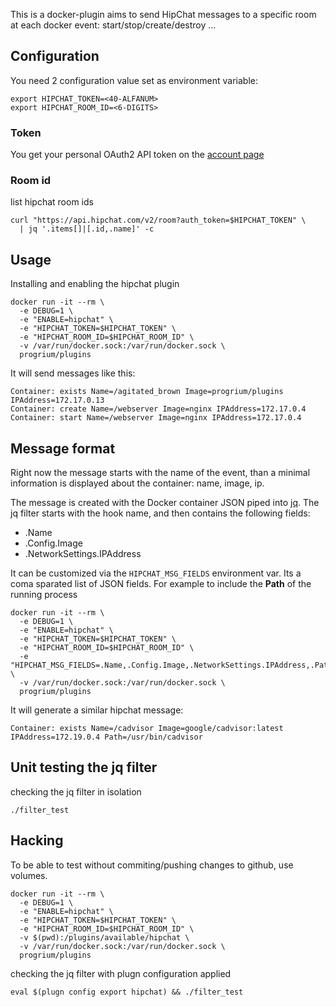 This is a docker-plugin aims to send HipChat messages to a specific
room at each docker event: start/stop/create/destroy ...

## Configuration

You need 2 configuration value set as environment variable:

```
export HIPCHAT_TOKEN=<40-ALFANUM>
export HIPCHAT_ROOM_ID=<6-DIGITS>
```

### Token

You get your personal OAuth2 API token on the
[account page](https://sequenceiq.hipchat.com/account/api)

### Room id

list hipchat room ids
```
curl "https://api.hipchat.com/v2/room?auth_token=$HIPCHAT_TOKEN" \
  | jq '.items[]|[.id,.name]' -c
```

## Usage

Installing and enabling the hipchat plugin

```
docker run -it --rm \
  -e DEBUG=1 \
  -e "ENABLE=hipchat" \
  -e "HIPCHAT_TOKEN=$HIPCHAT_TOKEN" \
  -e "HIPCHAT_ROOM_ID=$HIPCHAT_ROOM_ID" \
  -v /var/run/docker.sock:/var/run/docker.sock \
  progrium/plugins
```

It will send messages like this:

```
Container: exists Name=/agitated_brown Image=progrium/plugins IPAddress=172.17.0.13
Container: create Name=/webserver Image=nginx IPAddress=172.17.0.4
Container: start Name=/webserver Image=nginx IPAddress=172.17.0.4
```

## Message format

Right now the message starts with the name of the event, than a minimal
information is displayed about the container: name, image, ip.

The message is created with the Docker container JSON piped into [jq](http://stedolan.github.io/jq/). 
The jq filter starts with the hook name, and then contains the following fields:

- .Name  
- .Config.Image
- .NetworkSettings.IPAddress

It can be customized via the `HIPCHAT_MSG_FIELDS` environment var. Its a coma
sparated list of JSON fields. For example to include the **Path** of the running process

```
docker run -it --rm \
  -e DEBUG=1 \
  -e "ENABLE=hipchat" \
  -e "HIPCHAT_TOKEN=$HIPCHAT_TOKEN" \
  -e "HIPCHAT_ROOM_ID=$HIPCHAT_ROOM_ID" \
  -e "HIPCHAT_MSG_FIELDS=.Name,.Config.Image,.NetworkSettings.IPAddress,.Path" \
  -v /var/run/docker.sock:/var/run/docker.sock \
  progrium/plugins
```

It will generate a similar hipchat message:
```
Container: exists Name=/cadvisor Image=google/cadvisor:latest IPAddress=172.19.0.4 Path=/usr/bin/cadvisor
```

## Unit testing the jq filter

checking the jq filter in isolation
```
./filter_test
```

## Hacking

To be able to test without commiting/pushing changes to github, use volumes.

```
docker run -it --rm \
  -e DEBUG=1 \
  -e "ENABLE=hipchat" \
  -e "HIPCHAT_TOKEN=$HIPCHAT_TOKEN" \
  -e "HIPCHAT_ROOM_ID=$HIPCHAT_ROOM_ID" \
  -v $(pwd):/plugins/available/hipchat \
  -v /var/run/docker.sock:/var/run/docker.sock \
  progrium/plugins
```

checking the jq filter with plugn configuration applied
```
eval $(plugn config export hipchat) && ./filter_test
```

